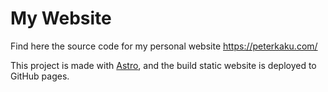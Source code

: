 # My Website

Find here the source code for my personal website https://peterkaku.com/

This project is made with [Astro](https://astro.build/), and the build static website is deployed to GitHub pages.
